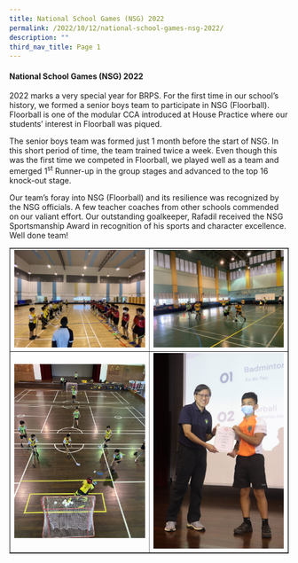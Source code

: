 ```yaml
---
title: National School Games (NSG) 2022
permalink: /2022/10/12/national-school-games-nsg-2022/
description: ""
third_nav_title: Page 1
---
```

<h4><strong>National School Games (NSG) 2022</strong></h4>
<p>2022 marks a very special year for BRPS. For the first time in our school&rsquo;s history, we formed a senior boys team to participate in NSG (Floorball). Floorball is one of the modular CCA introduced at House Practice where our students&rsquo; interest in Floorball was piqued.</p>
<p>The senior boys team was formed just 1 month before the start of NSG. In this short period of time, the team trained twice a week. Even though this was the first time we competed in Floorball, we played well as a team and emerged 1<sup>st</sup>&nbsp;Runner-up in the group stages and advanced to the top 16 knock-out stage.</p>
<p>Our team&rsquo;s foray into NSG (Floorball) and its resilience was recognized by the NSG officials. A few teacher coaches from other schools commended on our valiant effort. Our outstanding goalkeeper, Rafadil received the NSG Sportsmanship Award in recognition of his sports and character excellence. Well done team!</p>
<table style="border-collapse: collapse; width: 100%;" border="1">
<tbody>
<tr>
<td style="width: 50%;"><img src="/images/nsg1.jpg"></td>
<td style="width: 50%;"><img src="/images/nsg2.jpg"></td>
</tr>
<tr>
<td style="width: 50%;"><img src="/images/nsg3.jpg"></td>
<td style="width: 50%;"><img src="/images/nsg4.jpg"></td>
</tr>
</tbody>
</table>